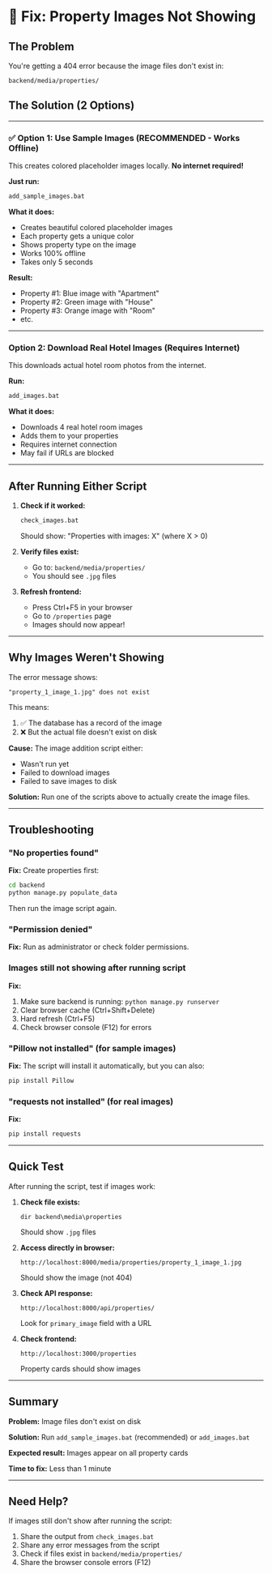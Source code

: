 # 🔧 Fix: Property Images Not Showing

## The Problem
You're getting a 404 error because the image files don't exist in:
```
backend/media/properties/
```

## The Solution (2 Options)

---

### ✅ Option 1: Use Sample Images (RECOMMENDED - Works Offline)

This creates colored placeholder images locally. **No internet required!**

**Just run:**
```bash
add_sample_images.bat
```

**What it does:**
- Creates beautiful colored placeholder images
- Each property gets a unique color
- Shows property type on the image
- Works 100% offline
- Takes only 5 seconds

**Result:**
- Property #1: Blue image with "Apartment"
- Property #2: Green image with "House"
- Property #3: Orange image with "Room"
- etc.

---

### Option 2: Download Real Hotel Images (Requires Internet)

This downloads actual hotel room photos from the internet.

**Run:**
```bash
add_images.bat
```

**What it does:**
- Downloads 4 real hotel room images
- Adds them to your properties
- Requires internet connection
- May fail if URLs are blocked

---

## After Running Either Script

1. **Check if it worked:**
   ```bash
   check_images.bat
   ```
   
   Should show: "Properties with images: X" (where X > 0)

2. **Verify files exist:**
   - Go to: `backend/media/properties/`
   - You should see `.jpg` files

3. **Refresh frontend:**
   - Press Ctrl+F5 in your browser
   - Go to `/properties` page
   - Images should now appear!

---

## Why Images Weren't Showing

The error message shows:
```
"property_1_image_1.jpg" does not exist
```

This means:
1. ✅ The database has a record of the image
2. ❌ But the actual file doesn't exist on disk

**Cause:** The image addition script either:
- Wasn't run yet
- Failed to download images
- Failed to save images to disk

**Solution:** Run one of the scripts above to actually create the image files.

---

## Troubleshooting

### "No properties found"
**Fix:** Create properties first:
```bash
cd backend
python manage.py populate_data
```
Then run the image script again.

### "Permission denied"
**Fix:** Run as administrator or check folder permissions.

### Images still not showing after running script
**Fix:** 
1. Make sure backend is running: `python manage.py runserver`
2. Clear browser cache (Ctrl+Shift+Delete)
3. Hard refresh (Ctrl+F5)
4. Check browser console (F12) for errors

### "Pillow not installed" (for sample images)
**Fix:** The script will install it automatically, but you can also:
```bash
pip install Pillow
```

### "requests not installed" (for real images)
**Fix:**
```bash
pip install requests
```

---

## Quick Test

After running the script, test if images work:

1. **Check file exists:**
   ```
   dir backend\media\properties
   ```
   Should show `.jpg` files

2. **Access directly in browser:**
   ```
   http://localhost:8000/media/properties/property_1_image_1.jpg
   ```
   Should show the image (not 404)

3. **Check API response:**
   ```
   http://localhost:8000/api/properties/
   ```
   Look for `primary_image` field with a URL

4. **Check frontend:**
   ```
   http://localhost:3000/properties
   ```
   Property cards should show images

---

## Summary

**Problem:** Image files don't exist on disk

**Solution:** Run `add_sample_images.bat` (recommended) or `add_images.bat`

**Expected result:** Images appear on all property cards

**Time to fix:** Less than 1 minute

---

## Need Help?

If images still don't show after running the script:

1. Share the output from `check_images.bat`
2. Share any error messages from the script
3. Check if files exist in `backend/media/properties/`
4. Share the browser console errors (F12)
